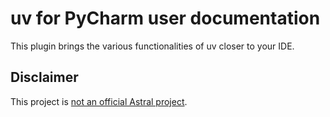 # uv for PyCharm user documentation

This plugin brings the various functionalities of uv closer to your IDE.


## Disclaimer

This project is [not an official Astral project][1].


  [1]: faq.md#is-this-an-official-astral-project
